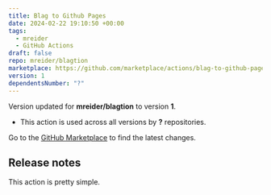 ```yaml
---
title: Blag to Github Pages
date: 2024-02-22 19:10:50 +00:00
tags:
  - mreider
  - GitHub Actions
draft: false
repo: mreider/blagtion
marketplace: https://github.com/marketplace/actions/blag-to-github-pages
version: 1
dependentsNumber: "?"
---
```



Version updated for **mreider/blagtion** to version **1**.
- This action is used across all versions by **?** repositories.

Go to the [GitHub Marketplace](https://github.com/marketplace/actions/blag-to-github-pages) to find the latest changes.

## Release notes

This action is pretty simple. 
